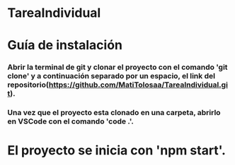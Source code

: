 # TareaIndividual


# Guía de instalación

### Abrir la terminal de git y clonar el proyecto con el comando 'git clone' y a continuación separado por un espacio, el link del repositorio(https://github.com/MatiTolosaa/TareaIndividual.git).
### Una vez que el proyecto esta clonado en una carpeta, abrirlo en VSCode con el comando 'code .'.

# El proyecto se inicia con 'npm start'.
